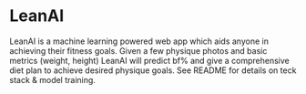 # LeanAI
LeanAI is a machine learning powered web app which aids anyone in achieving their fitness goals. Given a few physique photos and basic metrics (weight, height) LeanAI will predict bf% and give a comprehensive diet plan to achieve desired physique goals. See README for details on teck stack &amp; model training.
